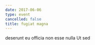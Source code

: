 ```yaml
---
date: 2017-06-06
type: event
cancelled: false
title: fugiat magna
---
```

deserunt eu officia non esse nulla Ut sed